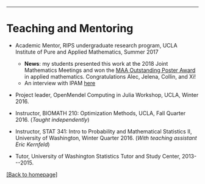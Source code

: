 ---
# [](#header-1)Teaching and Mentoring

* Academic Mentor, RIPS undergraduate research program, UCLA Institute of Pure and Applied Mathematics, Summer 2017
	* **News**: my students presented this work at the 2018 Joint Mathematics Meetings and won the [MAA Outstanding Poster Award](https://www.maa.org/sites/default/files/Programs/WelcomeLetterJMM2018.docx.pdf) in applied mathematics. Congratulations Alec, Jelena, Collin, and Xi!
	* An interview with IPAM [here](http://www.ipam.ucla.edu/interviews/5288/)

* Project leader, OpenMendel Computing in Julia Workshop, UCLA, Winter 2016.

* Instructor, BIOMATH 210: Optimization Methods, UCLA, Fall Quarter 2016. (_Taught independently_)

* Instructor, STAT 341: Intro to Probability and Mathematical Statistics II, University of Washington, Winter Quarter 2016. (_With teaching assistant Eric Kernfeld_)

* Tutor, University of Washington Statistics Tutor and Study Center, 2013---2015.

[ [Back to homepage] ](./)
